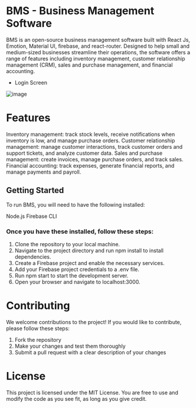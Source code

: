 # BMS - Business Management Software
BMS is an open-source business management software built with React Js, Emotion, Material UI, firebase, and react-router. Designed to help small and medium-sized businesses streamline their operations, the software offers a range of features including inventory management, customer relationship management (CRM), sales and purchase management, and financial accounting.

- Login Screen

![image](https://user-images.githubusercontent.com/8495748/223085007-f8f7a4df-decf-4e00-a8fb-b8f63ea4f17a.png)


# Features
Inventory management: track stock levels, receive notifications when inventory is low, and manage purchase orders.
Customer relationship management: manage customer interactions, track customer orders and support tickets, and analyze customer data.
Sales and purchase management: create invoices, manage purchase orders, and track sales.
Financial accounting: track expenses, generate financial reports, and manage payments and payroll.

## Getting Started
To run BMS, you will need to have the following installed:

Node.js
Firebase CLI

### Once you have these installed, follow these steps:

1. Clone the repository to your local machine.
2. Navigate to the project directory and run npm install to install dependencies.
3. Create a Firebase project and enable the necessary services.
4. Add your Firebase project credentials to a .env file.
5. Run npm start to start the development server.
6. Open your browser and navigate to localhost:3000.

# Contributing
We welcome contributions to the project! If you would like to contribute, please follow these steps:

1. Fork the repository
2. Make your changes and test them thoroughly
3. Submit a pull request with a clear description of your changes

# License
This project is licensed under the MIT License. You are free to use and modify the code as you see fit, as long as you give credit.
